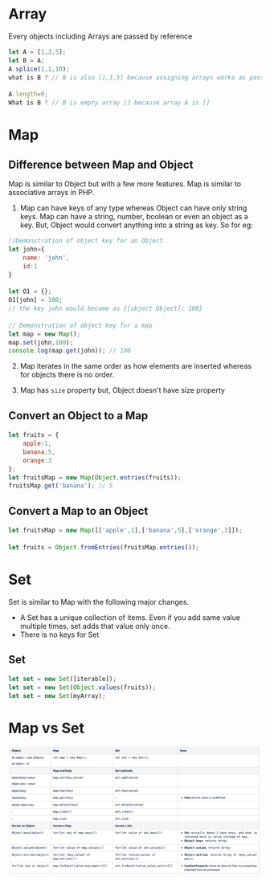 # Array

Every objects including Arrays are passed by reference
```javascript
let A = [1,3,5];
let B = A;
A.splice(1,1,10);
what is B ? // B is also [1,3,5] because assigning arrays works as pass by reference

A.length=0;
What is B ? // B is empty array [] because array A is []

```


# Map
## Difference between Map and Object
Map is similar to Object but with a few more features. Map is similar to associative arrays in PHP.

1. Map can have keys of any type whereas Object can have only string keys. 
  Map can have a string, number, boolean or even an object as a key. But, Object would convert anything into a string as key. So for eg: 
  ```javascript
  //Demonstration of object key for an Object
  let john={
      name: 'john',
      id:1
  }

  let O1 = {};
  O1[john] = 100; 
  // the key john would become as {[object Object]: 100}

  // Demonstration of object key for a map
  let map = new Map();
  map.set(john,100);
  console.log(map.get(john)); // 100
```

2. Map iterates in the same order as how elements are inserted whereas for objects there is no order.

3. Map has `size` property but, Object doesn't have size property


## Convert an Object to a Map
```javascript
let fruits = {
    apple:1,
    banana:5,
    orange:3
};
let fruitsMap = new Map(Object.entries(fruits));
fruitsMap.get('banana'); // 5
```

## Convert a Map to an Object
```javascript
let fruitsMap = new Map([['apple',1],['banana',5],['orange',3]]);

let fruits = Object.fromEntries(fruitsMap.entries());
```

# Set
Set is similar to Map with the following major changes.
- A Set has a unique collection of items. Even if you add same value multiple times, set adds that value only once.
- There is no keys for Set

## Set
```javascript
let set = new Set([iterable]);
let set = new Set(Object.values(fruits));
let set = new Set(myArray);
```
# Map vs Set

<img src="attachments/Object_vs_Map_vs_Set.png" width="2400"/> <br/>


